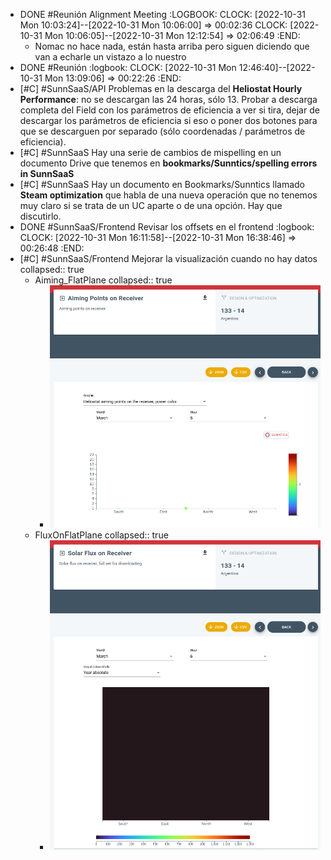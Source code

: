 - DONE #Reunión Alignment Meeting
  :LOGBOOK:
  CLOCK: [2022-10-31 Mon 10:03:24]--[2022-10-31 Mon 10:06:00] =>  00:02:36
  CLOCK: [2022-10-31 Mon 10:06:05]--[2022-10-31 Mon 12:12:54] =>  02:06:49
  :END:
  - Nomac no hace nada, están hasta arriba pero siguen diciendo que van a echarle un vistazo a lo nuestro
- DONE #Reunión
  :logbook:
  CLOCK: [2022-10-31 Mon 12:46:40]--[2022-10-31 Mon 13:09:06] =>  00:22:26
  :END:
- [#C] #SunnSaaS/API Problemas en la descarga del **Heliostat Hourly Performance**: no se descargan las 24 horas, sólo 13. Probar a descarga completa del Field con los parámetros de eficiencia a ver si tira, dejar de descargar los parámetros de eficiencia si eso o poner dos botones para que se descarguen por separado (sólo coordenadas / parámetros de eficiencia).
- [#C] #SunnSaaS Hay una serie de cambios de mispelling en un documento Drive que tenemos en **bookmarks/Sunntics/spelling errors in SunnSaaS**
- [#C] #SunnSaaS Hay un documento en Bookmarks/Sunntics llamado **Steam optimization** que habla de una nueva operación que no tenemos muy claro si se trata de un UC aparte o de una opción. Hay que discutirlo.
- DONE #SunnSaaS/Frontend Revisar los offsets en el frontend
  :logbook:
  CLOCK: [2022-10-31 Mon 16:11:58]--[2022-10-31 Mon 16:38:46] =>  00:26:48
  :END:
- [#C] #SunnSaaS/Frontend Mejorar la visualización cuando no hay datos
  collapsed:: true
  - Aiming_FlatPlane
    collapsed:: true
    - ![Screenshot from 2022-10-31 16-36-37.png](../assets/Screenshot_from_2022-10-31_16-36-37_1667230671539_0.png)
  - FluxOnFlatPlane
    collapsed:: true
    - ![Screenshot from 2022-10-31 16-38-09.png](../assets/Screenshot_from_2022-10-31_16-38-09_1667230704950_0.png)